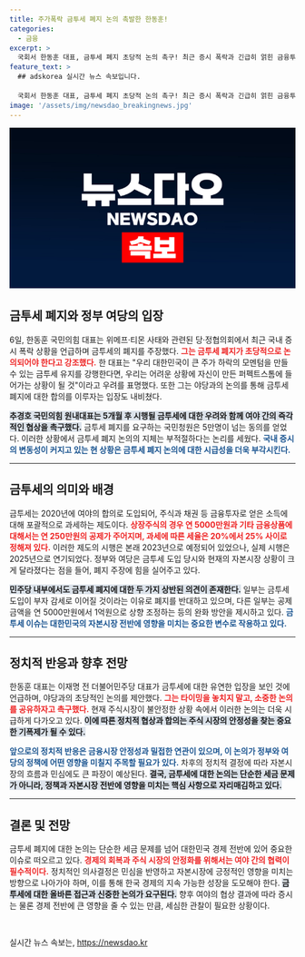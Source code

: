 ```yaml
---
title: 주가폭락 금투세 폐지 논의 촉발한 한동훈!
categories:
  - 금융
excerpt: >
  국회서 한동훈 대표, 금투세 폐지 초당적 논의 촉구! 최근 증시 폭락과 긴급히 얽힌 금융투자소득세 논란 속, 폐지 여부를 놓고 여야가 격돌하고 있다. 과연 정치는 어떻게 이 위기를 돌파할까?
feature_text: >
  ## adskorea 실시간 뉴스 속보입니다.

  국회서 한동훈 대표, 금투세 폐지 초당적 논의 촉구! 최근 증시 폭락과 긴급히 얽힌 금융투자소득세 논란 속, 폐지 여부를 놓고 여야가 격돌하고 있다. 과연 정치는 어떻게 이 위기를 돌파할까?
image: '/assets/img/newsdao_breakingnews.jpg'
---
```


<p><img src="/assets/img/newsdao_breakingnews.jpg" alt="adskorea 속보" /></p>

<h2 data-ke-size="size26">금투세 폐지와 정부 여당의 입장</h2>

<p data-ke-size="size16">6일, 한동훈 국민의힘 대표는 위메프·티몬 사태와 관련된 당·정협의회에서 최근 국내 증시 폭락 상황을 언급하며 금투세의 폐지를 주장했다. <b><span style="color: #ee2323;">그는 금투세 폐지가 초당적으로 논의되어야 한다고 강조했다.</span></b> 한 대표는 "우리 대한민국이 큰 주가 하락의 모멘텀을 만들 수 있는 금투세 유지를 강행한다면, 우리는 어려운 상황에 자신이 만든 퍼펙트스톰에 들어가는 상황이 될 것"이라고 우려를 표명했다. 또한 그는 야당과의 논의를 통해 금투세 폐지에 대한 합의를 이루자는 입장도 내비쳤다.</p>

<p data-ke-size="size16"><b><span style="background-color: #21538527;">추경호 국민의힘 원내대표는 5개월 후 시행될 금투세에 대한 우려와 함께 여야 간의 즉각적인 협상을 촉구했다.</span></b> 금투세 폐지를 요구하는 국민청원은 5만명이 넘는 동의를 얻었다. 이러한 상황에서 금투세 폐지 논의의 지체는 부적절하다는 논리를 세웠다. <b><span style="color: #1a5490;">국내 증시의 변동성이 커지고 있는 현 상황은 금투세 폐지 논의에 대한 시급성을 더욱 부각시킨다.</span></b></p>

<hr>

<h2 data-ke-size="size26">금투세의 의미와 배경</h2>

<p data-ke-size="size16">금투세는 2020년에 여야의 합의로 도입되어, 주식과 채권 등 금융투자로 얻은 소득에 대해 포괄적으로 과세하는 제도이다. <b><span style="color: #ee2323;">상장주식의 경우 연 5000만원과 기타 금융상품에 대해서는 연 250만원의 공제가 주어지며, 과세에 따른 세율은 20%에서 25% 사이로 정해져 있다.</span></b> 이러한 제도의 시행은 본래 2023년으로 예정되어 있었으나, 실제 시행은 2025년으로 연기되었다. 정부와 여당은 금투세 도입 당시와 현재의 자본시장 상황이 크게 달라졌다는 점을 들어, 폐지 주장에 힘을 실어주고 있다.</p>

<p data-ke-size="size16"><b><span style="background-color: #21538527;">민주당 내부에서도 금투세 폐지에 대한 두 가지 상반된 의견이 존재한다.</span></b> 일부는 금투세 도입이 부자 감세로 이어질 것이라는 이유로 폐지를 반대하고 있으며, 다른 일부는 공제 금액을 연 5000만원에서 1억원으로 상향 조정하는 등의 완화 방안을 제시하고 있다. <b><span style="color: #1a5490;">금투세 이슈는 대한민국의 자본시장 전반에 영향을 미치는 중요한 변수로 작용하고 있다.</span></b></p>

<hr>

<h2 data-ke-size="size26">정치적 반응과 향후 전망</h2>

<p data-ke-size="size16">한동훈 대표는 이재명 전 더불어민주당 대표가 금투세에 대한 유연한 입장을 보인 것에 언급하며, 야당과의 초당적인 논의를 제안했다. <b><span style="color: #ee2323;">그는 타이밍을 놓치지 말고, 소중한 논의를 공유하자고 촉구했다.</span></b> 현재 주식시장이 불안정한 상황 속에서 이러한 논의는 더욱 시급하게 다가오고 있다. <b><span style="background-color: #21538527;">이에 따른 정치적 협상과 합의는 주식 시장의 안정성을 찾는 중요한 기폭제가 될 수 있다.</span></b></p>

<p data-ke-size="size16"><b><span style="color: #1a5490;">앞으로의 정치적 반응은 금융시장 안정성과 밀접한 연관이 있으며, 이 논의가 정부와 여당의 정책에 어떤 영향을 미칠지 주목할 필요가 있다.</span></b> 차후의 정치적 결정에 따라 자본시장의 흐름과 민심에도 큰 파장이 예상된다. <b><span style="background-color: #21538527;">결국, 금투세에 대한 논의는 단순한 세금 문제가 아니라, 정책과 자본시장 전반에 영향을 미치는 핵심 사항으로 자리매김하고 있다.</span></b></p>

<hr>

<h2 data-ke-size="size26">결론 및 전망</h2>

<p data-ke-size="size16">금투세 폐지에 대한 논의는 단순한 세금 문제를 넘어 대한민국 경제 전반에 있어 중요한 이슈로 떠오르고 있다. <b><span style="color: #ee2323;">경제의 회복과 주식 시장의 안정화를 위해서는 여야 간의 협력이 필수적이다.</span></b> 정치적인 의사결정은 민심을 반영하고 자본시장에 긍정적인 영향을 미치는 방향으로 나아가야 하며, 이를 통해 한국 경제의 지속 가능한 성장을 도모해야 한다. <b><span style="background-color: #21538527;">금투세에 대한 올바른 접근과 신중한 논의가 요구된다.</span></b> 향후 여야의 협상 결과에 따라 증시는 물론 경제 전반에 큰 영향을 줄 수 있는 만큼, 세심한 관찰이 필요한 상황이다.</p>

<p data-ke-size="size16">&nbsp;</p>
실시간 뉴스 속보는, <a href="https://newsdao.kr" rel="dofollow">https://newsdao.kr</a>


